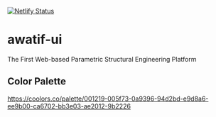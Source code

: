 [![Netlify Status](https://api.netlify.com/api/v1/badges/e1e48f9a-e14f-4a35-b3ed-729a0c4b2ec1/deploy-status)](https://app.netlify.com/sites/awatif-ui/deploys)

# awatif-ui

The First Web-based Parametric Structural Engineering Platform

## Color Palette

https://coolors.co/palette/001219-005f73-0a9396-94d2bd-e9d8a6-ee9b00-ca6702-bb3e03-ae2012-9b2226
